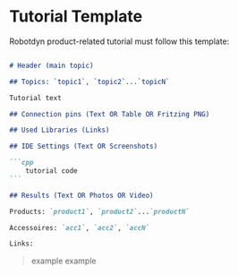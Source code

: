 # Tutorial Template

Robotdyn product-related tutorial must follow this template:

~~~md

# Header (main topic)

## Topics: `topic1`, `topic2`...`topicN`

Tutorial text

## Connection pins (Text OR Table OR Fritzing PNG)

## Used Libraries (Links)

## IDE Settings (Text OR Screenshots)

```cpp
    tutorial code
```

## Results (Text OR Photos OR Video)

Products: `product1`, `product2`...`productN`

Accessoires: `acc1`, `acc2`, `accN`

Links: 
~~~


> example
> example
> 


